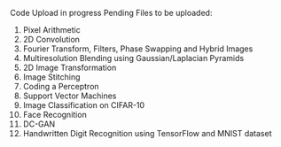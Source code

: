 Code Upload in progress
Pending Files to be uploaded:
1. Pixel Arithmetic
2. 2D Convolution
3. Fourier Transform, Filters, Phase Swapping and Hybrid Images
4. Multiresolution Blending using Gaussian/Laplacian Pyramids
5. 2D Image Transformation
6. Image Stitching
7. Coding a Perceptron
8. Support Vector Machines
9. Image Classification on CIFAR-10
10. Face Recognition
11. DC-GAN
12. Handwritten Digit Recognition using TensorFlow and MNIST dataset

